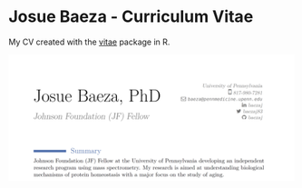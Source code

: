 
<!-- README.md is generated from README.Rmd. Please edit that file -->

# Josue Baeza - Curriculum Vitae

My CV created with the
[vitae](https://github.com/mitchelloharawild/vitae) package in R.

[![CV](image/CV_preview.png)](https://github.com/baezaj/CV/blob/main/Baeza_cv.pdf)
 